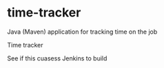 # time-tracker
Java (Maven) application for tracking time on the job

Time tracker

See if this cuasess Jenkins to build
